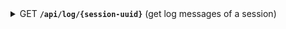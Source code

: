 <details>
 <summary>
    <span class="blue">GET</span> <code><b>/api/log/{session-uuid}</b></code> (get log messages of a session)
</summary>

##### Parameters

> | name  | type     | data type | description                      |
> |-------|----------|-----------|----------------------------------|
> | from  | required | int       | first index of the returned logs |
> | count | required | int       | max count of returned logs       |
> | files | required | string[]  | a list of all used file names    |

##### Responses

> | http code | response                |
> |-----------|-------------------------|
> | `200`     | `{logs: logEntry[]}`    |
> | `400`     | missing/wrong body data |
> | `500`     |                         |

LogEntry data structure

```ts
{
  session_id: UUID;
  file_name: string;
  entry_nr: number;
  creation_date: Date;
  classification: "info" | "error";
  service_ip: string;
  user_id: string;
  user_session_id: string;
  java_class: string;
  content: string;
}
```

</details>